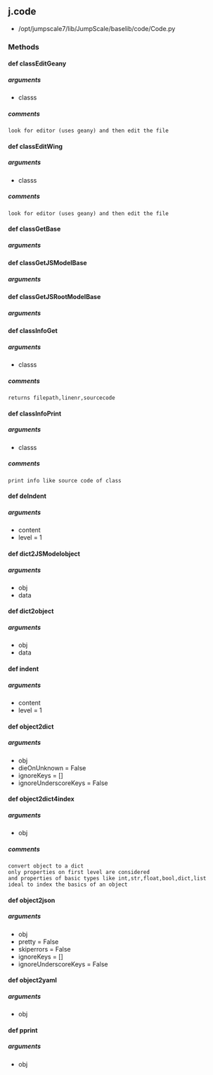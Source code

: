 <!-- toc -->
## j.code

- /opt/jumpscale7/lib/JumpScale/baselib/code/Code.py

### Methods

#### def classEditGeany 

##### arguments

- classs

##### comments

```
look for editor (uses geany) and then edit the file

```

#### def classEditWing 

##### arguments

- classs

##### comments

```
look for editor (uses geany) and then edit the file

```

#### def classGetBase 

##### arguments

#### def classGetJSModelBase 

##### arguments

#### def classGetJSRootModelBase 

##### arguments

#### def classInfoGet 

##### arguments

- classs

##### comments

```
returns filepath,linenr,sourcecode

```

#### def classInfoPrint 

##### arguments

- classs

##### comments

```
print info like source code of class

```

#### def deIndent 

##### arguments

- content
- level = 1

#### def dict2JSModelobject 

##### arguments

- obj
- data

#### def dict2object 

##### arguments

- obj
- data

#### def indent 

##### arguments

- content
- level = 1

#### def object2dict 

##### arguments

- obj
- dieOnUnknown = False
- ignoreKeys = []
- ignoreUnderscoreKeys = False

#### def object2dict4index 

##### arguments

- obj

##### comments

```
convert object to a dict
only properties on first level are considered
and properties of basic types like int,str,float,bool,dict,list
ideal to index the basics of an object

```

#### def object2json 

##### arguments

- obj
- pretty = False
- skiperrors = False
- ignoreKeys = []
- ignoreUnderscoreKeys = False

#### def object2yaml 

##### arguments

- obj

#### def pprint 

##### arguments

- obj

